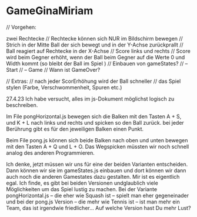 # GameGinaMiriam

// Vorgehen:

zwei Rechtecke
// Rechtecke können sich NUR im Bildschirm bewegen
// Strich in der Mitte
Ball der sich bewegt und in der Y-Achse zurückprallt
// Ball reagiert auf Rechtecke in der X-Achse
// Score links und rechts
// Score wird beim Gegner erhöht, wenn der Ball beim Gegner auf die Werte 0 und Width kommt (so bleibt der Ball im Spiel )
// Einbauen von gameStates? 
    // – Start
    // – Game
    // Wann ist GameOver?

// Extras:
// nach jeder ScorErhöhung wird der Ball schneller
// das Spiel stylen (Farbe, Verschwommenheit, Spuren etc.)

27.4.23
Ich habe versucht, alles im js-Dokument möglichst logisch zu beschreiben.

Im File pongHorizontal.js bewegen sich die Balken mit den Tasten A + S, und K + L nach links und rechts und spicken so den Ball zurück. bei jeder Berührung gibt es für den jeweiligen Balken einen Punkt. 

Beim File pong.js können sich beide Balken nach oben und unten bewegen mit den Tasten A + Q und L + O. Das Wegspicken müssten wir noch schnell analog des anderen Programmieren. 

Ich denke, jetzt müssen wir uns für eine der beiden Varianten entscheiden. Dann können wir sie im gameStates.js einbauen und dort können wir dann auch noch die anderen Gamestates dazu gestalten. Mir ist es eigentlich egal. Ich finde, es gibt bei beiden Versionen undglaublich viele Möglichkeiten um das Spiel lustig zu machen. Bei der Variante pongHorizontal.js – die eher wie Squash ist – spielt man  eher gegeneinader und bei der pong.js Version – die mehr wie Tennis ist – ist man mehr ein Team, das ist irgendwie friedlicher... Auf welche Version hast Du mehr Lust?